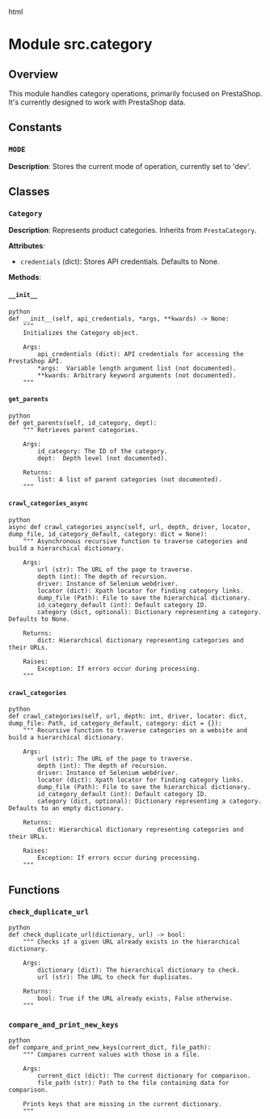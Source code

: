 html
<h1>Module src.category</h1>

<h2>Overview</h2>
<p>This module handles category operations, primarily focused on PrestaShop.  It's currently designed to work with PrestaShop data.</p>

<h2>Constants</h2>

<h3><code>MODE</code></h3>

<p><strong>Description</strong>: Stores the current mode of operation, currently set to 'dev'.</p>


<h2>Classes</h2>

<h3><code>Category</code></h3>

<p><strong>Description</strong>: Represents product categories. Inherits from <code>PrestaCategory</code>.</p>

<p><strong>Attributes</strong>:</p>
<ul>
  <li><code>credentials</code> (dict): Stores API credentials.  Defaults to None.</li>
</ul>

<p><strong>Methods</strong>:</p>

<h4><code>__init__</code></h4>

<pre><code>python
def __init__(self, api_credentials, *args, **kwards) -> None:
    """
    Initializes the Category object.

    Args:
        api_credentials (dict): API credentials for accessing the PrestaShop API.
        *args:  Variable length argument list (not documented).
        **kwards: Arbitrary keyword arguments (not documented).
    """
</code></pre>


<h4><code>get_parents</code></h4>

<pre><code>python
def get_parents(self, id_category, dept):
    """ Retrieves parent categories.

    Args:
        id_category: The ID of the category.
        dept:  Depth level (not documented).

    Returns:
        list: A list of parent categories (not documented).
    """
</code></pre>


<h4><code>crawl_categories_async</code></h4>

<pre><code>python
async def crawl_categories_async(self, url, depth, driver, locator, dump_file, id_category_default, category: dict = None):
    """ Asynchronous recursive function to traverse categories and build a hierarchical dictionary.

    Args:
        url (str): The URL of the page to traverse.
        depth (int): The depth of recursion.
        driver: Instance of Selenium webdriver.
        locator (dict): Xpath locator for finding category links.
        dump_file (Path): File to save the hierarchical dictionary.
        id_category_default (int): Default category ID.
        category (dict, optional): Dictionary representing a category. Defaults to None.

    Returns:
        dict: Hierarchical dictionary representing categories and their URLs.

    Raises:
        Exception: If errors occur during processing.
    """
</code></pre>


<h4><code>crawl_categories</code></h4>

<pre><code>python
def crawl_categories(self, url, depth: int, driver, locator: dict, dump_file: Path, id_category_default, category: dict = {}):
    """ Recursive function to traverse categories on a website and build a hierarchical dictionary.

    Args:
        url (str): The URL of the page to traverse.
        depth (int): The depth of recursion.
        driver: Instance of Selenium webdriver.
        locator (dict): Xpath locator for finding category links.
        dump_file (Path): File to save the hierarchical dictionary.
        id_category_default (int): Default category ID.
        category (dict, optional): Dictionary representing a category. Defaults to an empty dictionary.

    Returns:
        dict: Hierarchical dictionary representing categories and their URLs.

    Raises:
        Exception: If errors occur during processing.
    """
</code></pre>


<h2>Functions</h2>

<h3><code>check_duplicate_url</code></h3>

<pre><code>python
def check_duplicate_url(dictionary, url) -> bool:
    """ Checks if a given URL already exists in the hierarchical dictionary.

    Args:
        dictionary (dict): The hierarchical dictionary to check.
        url (str): The URL to check for duplicates.

    Returns:
        bool: True if the URL already exists, False otherwise.
    """
</code></pre>

<h3><code>compare_and_print_new_keys</code></h3>

<pre><code>python
def compare_and_print_new_keys(current_dict, file_path):
    """ Compares current values with those in a file.

    Args:
        current_dict (dict): The current dictionary for comparison.
        file_path (str): Path to the file containing data for comparison.

    Prints keys that are missing in the current dictionary.
    """
</code></pre>